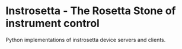 # Instrosetta - The Rosetta Stone of instrument control
Python implementations of instrosetta device servers and clients.